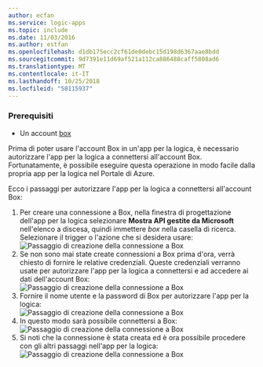 ```yaml
---
author: ecfan
ms.service: logic-apps
ms.topic: include
ms.date: 11/03/2016
ms.author: estfan
ms.openlocfilehash: d1db175ecc2cf61de0debc15d198d6367aae8bdd
ms.sourcegitcommit: 9d7391e11d69af521a112ca886488caff5808ad6
ms.translationtype: MT
ms.contentlocale: it-IT
ms.lasthandoff: 10/25/2018
ms.locfileid: "58115937"
---
```

### <a name="prerequisites"></a>Prerequisiti
* Un account [box](http://box.com)  

Prima di poter usare l'account Box in un'app per la logica, è necessario autorizzare l'app per la logica a connettersi all'account Box. Fortunatamente, è possibile eseguire questa operazione in modo facile dalla propria app per la logica nel Portale di Azure.  

Ecco i passaggi per autorizzare l'app per la logica a connettersi all'account Box:  

1. Per creare una connessione a Box, nella finestra di progettazione dell'app per la logica selezionare **Mostra API gestite da Microsoft** nell'elenco a discesa, quindi immettere *box* nella casella di ricerca. Selezionare il trigger o l'azione che si desidera usare:   
   ![Passaggio di creazione della connessione a Box](./media/connectors-create-api-box/box-1.png)  
2. Se non sono mai state create connessioni a Box prima d'ora, verrà chiesto di fornire le relative credenziali. Queste credenziali verranno usate per autorizzare l'app per la logica a connettersi e ad accedere ai dati dell'account Box:  
   ![Passaggio di creazione della connessione a Box](./media/connectors-create-api-box/box-2.png)  
3. Fornire il nome utente e la password di Box per autorizzare l'app per la logica:  
   ![Passaggio di creazione della connessione a Box](./media/connectors-create-api-box/box-3.png)  
4. In questo modo sarà possibile connettersi a Box:  
   ![Passaggio di creazione della connessione a Box](./media/connectors-create-api-box/box-4.png)  
5. Si noti che la connessione è stata creata ed è ora possibile procedere con gli altri passaggi nell'app per la logica:   
   ![Passaggio di creazione della connessione a Box](./media/connectors-create-api-box/box-5.png)  

